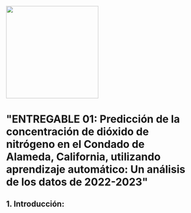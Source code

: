 <p align="left">
  <img src="https://semanadelcannabis.cayetano.edu.pe/assets/img/logo-upch.png" width="250">
 
</p>

# **"ENTREGABLE 01: Predicción de la concentración de dióxido de nitrógeno en el Condado de Alameda, California, utilizando aprendizaje automático: Un análisis de los datos de 2022-2023"**

## **1. Introducción:**
